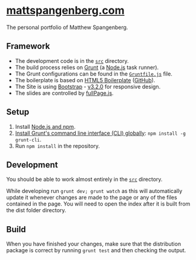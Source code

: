 # [mattspangenberg.com](http://mattspangenberg.com/)

The personal portfolio of Matthew Spangenberg. 

## Framework

* The development code is in the
  [`src`](https://github.com/mspangenberg/mattspangenberg.com/tree/master/src)
  directory.
* The build process relies on [Grunt](http://gruntjs.com) (a
  [Node.js](http://nodejs.org) task runner).
* The Grunt configurations can be found in the
  [`Gruntfile.js`](https://github.com/mspangenberg/mattspangenberg.com/blob/master/Gruntfile.js)
  file.
* The boilerplate is based on [HTML5 Boilerplate](http://html5boilerplate.com/) ([GitHub](https://github.com/h5bp/html5-boilerplate)).
* The Site is using [Bootstrap](http://github.com/twbs/bootstrap/) - [v3.2.0](https://github.com/twbs/bootstrap/releases/tag/v3.2.0) for responsive design.
* The slides are controlled by [fullPage.js](https://github.com/alvarotrigo/fullPage.js).

## Setup

1. Install [Node.js and npm](http://nodejs.org/download/).
2. [Install Grunt's command line interface (CLI)
   globally](http://gruntjs.com/getting-started#installing-the-cli):
   `npm install -g grunt-cli`.
3. Run `npm install` in the repository.

## Development

You should be able to work almost entirely in the
[`src`](https://github.com/mspangenberg/mattspangenberg.com/tree/master/src) directory.

While developing run `grunt dev; grunt watch` as this will automatically update it whenever 
changes are made to the page or any of the files contained in the page. You will need to open
the index after it is built from the dist folder directory.


## Build

When you have finished your changes, make sure that the distribution package is
correct by running `grunt test` and then checking the output.